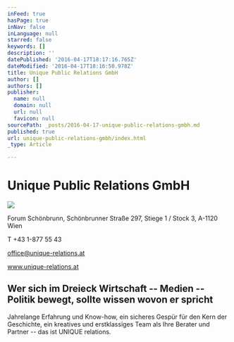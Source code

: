 ```yaml
---
inFeed: true
hasPage: true
inNav: false
inLanguage: null
starred: false
keywords: []
description: ''
datePublished: '2016-04-17T18:17:16.765Z'
dateModified: '2016-04-17T18:16:50.978Z'
title: Unique Public Relations GmbH
author: []
authors: []
publisher:
  name: null
  domain: null
  url: null
  favicon: null
sourcePath: _posts/2016-04-17-unique-public-relations-gmbh.md
published: true
url: unique-public-relations-gmbh/index.html
_type: Article

---
```

# Unique Public Relations GmbH

![](https://the-grid-user-content.s3-us-west-2.amazonaws.com/7291ae62-f988-48ab-9e64-84e00934587a.jpg)

Forum Schönbrunn, Schönbrunner Straße 297, Stiege
1 / Stock 3, A-1120 Wien

T +43 1-877 55 43

office@unique-relations.at

www.unique-relations.at

## Wer sich im Dreieck Wirtschaft -- Medien -- Politik bewegt, sollte wissen wovon er spricht

Jahrelange Erfahrung und Know-how, ein sicheres Gespür für den Kern der Geschichte, ein kreatives und erstklassiges Team als Ihre Berater und Partner -- das ist UNIQUE relations.
